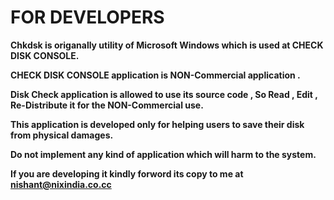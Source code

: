 # FOR DEVELOPERS #

**Chkdsk is origanally utility of Microsoft Windows which is used at CHECK DISK CONSOLE.**

**CHECK DISK CONSOLE application is NON-Commercial application .**

**Disk Check application is allowed to use its source code , So Read , Edit , Re-Distribute it for the NON-Commercial use.**

**This application is developed only for helping users to save their disk from physical damages.**

**Do not implement any kind of application which will harm to the system.**

**If you are developing it kindly forword its copy to me at nishant@nixindia.co.cc**

